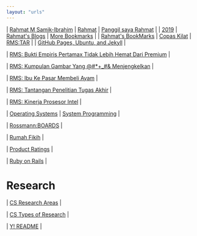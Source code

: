 ```yaml
---
layout: "urls"
---
```


| [Rahmat M Samik-Ibrahim](https://rahmatm.samik-ibrahim.vlsm.org/) | [Rahmat](https://rahmat.vlsm.org/) | [Panggil saya Rahmat](https://rahmatm.samik-ibrahim.vlsm.org/2016/08/panggil-saya-rahmat.html) | 
| [2019](https://rahmatm.samik-ibrahim.vlsm.org/2019/02/bookmark-2019.html) | [Rahmat's Blogs](https://rahmatm.samik-ibrahim.vlsm.org/2014/09/rms-blog-links.html) | [More Bookmarks](https://rahmatm.samik-ibrahim.vlsm.org/p/rmss-url-list.html) |
| [Rahmat's BookMarks](https://rahmatm.samik-ibrahim.vlsm.org/p/rmss-url-list.html) | [Copas Kilat](https://rahmatm.samik-ibrahim.vlsm.org/2017/08/copas-kilat.html) | [RMS:TAR](https://rahmatm.samik-ibrahim.vlsm.org/2020/06/tar-tape-archive-for-dummies-morons-and.html) |
| [GitHub Pages, Ubuntu, and Jekyll](https://jekyll.vlsm.org/) |

| [RMS: Bukti Empiris Pertamax Tidak Lebih Hemat Dari Premium](https://tinjari.blogspot.com/2017/06/bensin-oktan-berapa-88-90-92-95.html) |

| [RMS: Kumpulan Gambar Yang @#*+_#& Menjengkelkan](https://rahmatm.samik-ibrahim.vlsm.org/2013/10/kumpulan-hal.html) |

| [RMS: Ibu Ke Pasar Membeli Ayam](https://rahmatm.samik-ibrahim.vlsm.org/2011/08/ibu-ke-pasar-membeli-ayam.html) |

| [RMS: Tantangan Penelitian Tugas Akhir](https://rahmatm.samik-ibrahim.vlsm.org/2011/01/tantangan-penelitian-tugas-akhir.html) |

| [RMS: Kinerja Prosesor Intel](https://rahmatm.samik-ibrahim.vlsm.org/2012/12/prosesor-intel-core-i5-650.html) |

| [Operating Systems](https://os.vlsm.org/) | [System Programming](https://sysprog.vlsm.org/) |

| [Rossmann:BOARDS](https://boards.rossmanngroup.com/) |

| [Rumah Fikih](https://www.rumahfiqih.com/) |

| [Product Ratings](https://www.rtings.com/) |

| [Ruby on Rails](https://www.youtube.com/watch?v=fmyvWz5TUWg) |

# Research

| [CS Research Areas](https://cs.unc.edu/research/areas/) |

| [CS Types of Research](https://www.cs.bham.ac.uk/research/projects/cogaff/misc/cs-research.html) |

| [Y! README](https://youtu.be/EBZxpavWMjk) |

